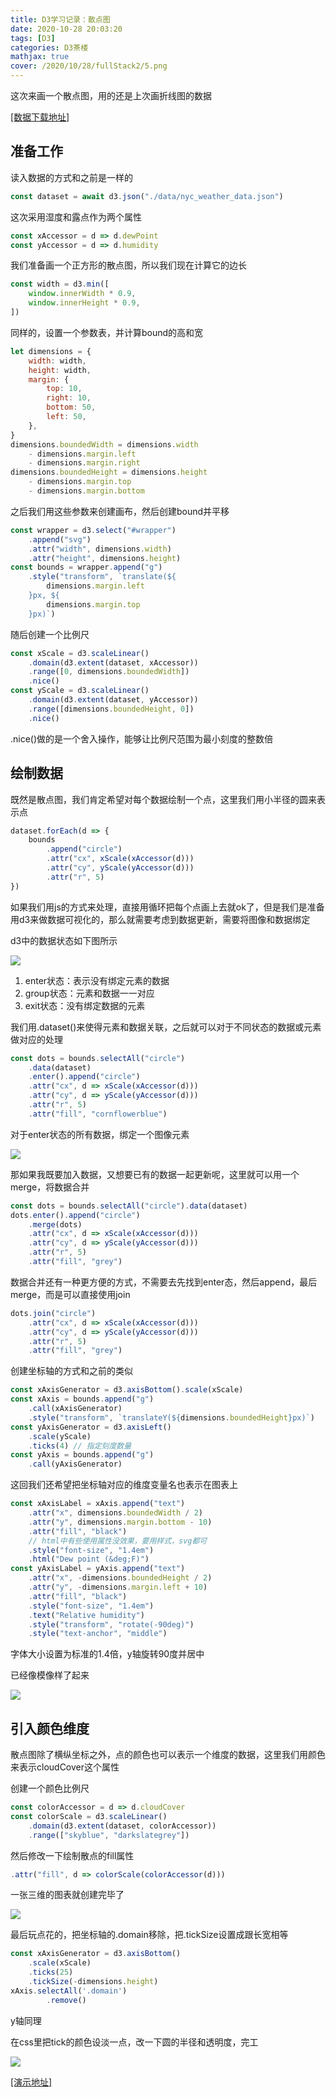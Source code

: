 ```yaml
---
title: D3学习记录：散点图
date: 2020-10-28 20:03:20
tags: [D3]
categories: D3茶楼
mathjax: true
cover: /2020/10/28/fullStack2/5.png
---
```


这次来画一个散点图，用的还是上次画折线图的数据

[[数据下载地址]](https://github.com/forever97/dataViz/blob/main/fullStackD3/lineChart/data/nyc_weather_data.json)

## 准备工作

读入数据的方式和之前是一样的

```javascript
const dataset = await d3.json("./data/nyc_weather_data.json")
```

这次采用湿度和露点作为两个属性

```javascript
const xAccessor = d => d.dewPoint
const yAccessor = d => d.humidity
```

我们准备画一个正方形的散点图，所以我们现在计算它的边长

```javascript
const width = d3.min([
    window.innerWidth * 0.9, 
    window.innerHeight * 0.9,
])
```
同样的，设置一个参数表，并计算bound的高和宽

```javascript
let dimensions = {
    width: width,
    height: width,
    margin: {
        top: 10,
        right: 10,
        bottom: 50,
        left: 50,
    },
}
dimensions.boundedWidth = dimensions.width
    - dimensions.margin.left
    - dimensions.margin.right
dimensions.boundedHeight = dimensions.height
    - dimensions.margin.top
    - dimensions.margin.bottom
```

之后我们用这些参数来创建画布，然后创建bound并平移

```javascript
const wrapper = d3.select("#wrapper")
    .append("svg")
    .attr("width", dimensions.width)
    .attr("height", dimensions.height)
const bounds = wrapper.append("g")
    .style("transform", `translate(${
        dimensions.margin.left
    }px, ${
        dimensions.margin.top
    }px)`)
```

随后创建一个比例尺

```javascript
const xScale = d3.scaleLinear()
    .domain(d3.extent(dataset, xAccessor))  
    .range([0, dimensions.boundedWidth])
    .nice()
const yScale = d3.scaleLinear()
    .domain(d3.extent(dataset, yAccessor))  
    .range([dimensions.boundedHeight, 0])
    .nice()
```

.nice()做的是一个舍入操作，能够让比例尺范围为最小刻度的整数倍

## 绘制数据

既然是散点图，我们肯定希望对每个数据绘制一个点，这里我们用小半径的圆来表示点

```javascript
dataset.forEach(d => {
    bounds
        .append("circle")
        .attr("cx", xScale(xAccessor(d)))
        .attr("cy", yScale(yAccessor(d)))   
        .attr("r", 5)
})
```

如果我们用js的方式来处理，直接用循环把每个点画上去就ok了，但是我们是准备用d3来做数据可视化的，那么就需要考虑到数据更新，需要将图像和数据绑定

d3中的数据状态如下图所示

![](1.png)

1. enter状态：表示没有绑定元素的数据
2. group状态：元素和数据一一对应
3. exit状态：没有绑定数据的元素

我们用.dataset()来使得元素和数据关联，之后就可以对于不同状态的数据或元素做对应的处理

```javascript
const dots = bounds.selectAll("circle")
    .data(dataset)
    .enter().append("circle")
    .attr("cx", d => xScale(xAccessor(d)))
    .attr("cy", d => yScale(yAccessor(d)))
    .attr("r", 5)
    .attr("fill", "cornflowerblue")
```

对于enter状态的所有数据，绑定一个图像元素

![](2.png)

那如果我既要加入数据，又想要已有的数据一起更新呢，这里就可以用一个merge，将数据合并

```javascript
const dots = bounds.selectAll("circle").data(dataset)
dots.enter().append("circle")
    .merge(dots)
    .attr("cx", d => xScale(xAccessor(d)))
    .attr("cy", d => yScale(yAccessor(d)))
    .attr("r", 5)
    .attr("fill", "grey")
```

数据合并还有一种更方便的方式，不需要去先找到enter态，然后append，最后merge，而是可以直接使用join

```javascript
dots.join("circle")
    .attr("cx", d => xScale(xAccessor(d)))
    .attr("cy", d => yScale(yAccessor(d)))
    .attr("r", 5)
    .attr("fill", "grey")
```

创建坐标轴的方式和之前的类似

```javascript
const xAxisGenerator = d3.axisBottom().scale(xScale)
const xAxis = bounds.append("g")
    .call(xAxisGenerator)
    .style("transform", `translateY(${dimensions.boundedHeight}px)`)
const yAxisGenerator = d3.axisLeft()
    .scale(yScale)
    .ticks(4) // 指定刻度数量
const yAxis = bounds.append("g")
    .call(yAxisGenerator)
```

这回我们还希望把坐标轴对应的维度变量名也表示在图表上

```javascript
const xAxisLabel = xAxis.append("text") 
    .attr("x", dimensions.boundedWidth / 2) 
    .attr("y", dimensions.margin.bottom - 10)
    .attr("fill", "black")
    // html中有些使用属性没效果，要用样式，svg都可
    .style("font-size", "1.4em") 
    .html("Dew point (&deg;F)")
const yAxisLabel = yAxis.append("text")
    .attr("x", -dimensions.boundedHeight / 2)
    .attr("y", -dimensions.margin.left + 10)
    .attr("fill", "black")
    .style("font-size", "1.4em")
    .text("Relative humidity")
    .style("transform", "rotate(-90deg)")
    .style("text-anchor", "middle")
```

字体大小设置为标准的1.4倍，y轴旋转90度并居中

已经像模像样了起来

![](3.png)

## 引入颜色维度

散点图除了横纵坐标之外，点的颜色也可以表示一个维度的数据，这里我们用颜色来表示cloudCover这个属性

创建一个颜色比例尺

```javascript
const colorAccessor = d => d.cloudCover
const colorScale = d3.scaleLinear()
    .domain(d3.extent(dataset, colorAccessor))
    .range(["skyblue", "darkslategrey"])
```

然后修改一下绘制散点的fill属性
```javascript
.attr("fill", d => colorScale(colorAccessor(d))) 
```

一张三维的图表就创建完毕了

![](4.png)

最后玩点花的，把坐标轴的.domain移除，把.tickSize设置成跟长宽相等

```javascript
const xAxisGenerator = d3.axisBottom()
    .scale(xScale)
    .ticks(25)
    .tickSize(-dimensions.height)
xAxis.selectAll('.domain') 
        .remove()
```

y轴同理

在css里把tick的颜色设淡一点，改一下圆的半径和透明度，完工

![](5.png)

[[演示地址]](https://forever97.github.io/dataViz/fullStackD3/scatterplot/)
